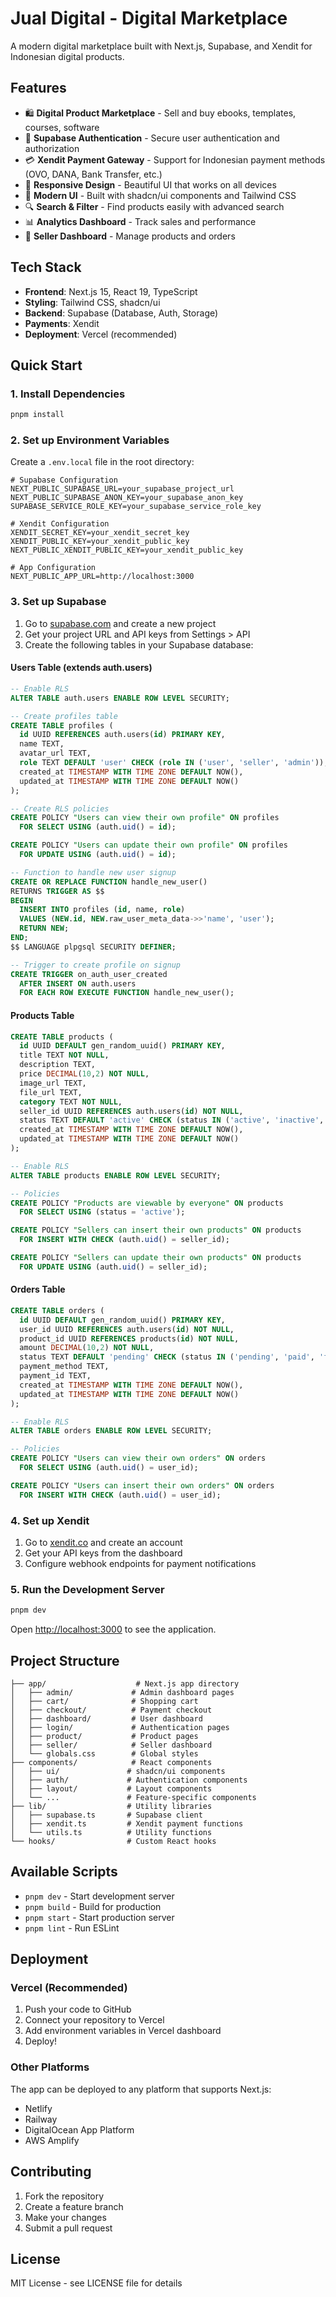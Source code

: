 # Jual Digital - Digital Marketplace

A modern digital marketplace built with Next.js, Supabase, and Xendit for Indonesian digital products.

## Features

- 🛍️ **Digital Product Marketplace** - Sell and buy ebooks, templates, courses, software
- 🔐 **Supabase Authentication** - Secure user authentication and authorization
- 💳 **Xendit Payment Gateway** - Support for Indonesian payment methods (OVO, DANA, Bank Transfer, etc.)
- 📱 **Responsive Design** - Beautiful UI that works on all devices
- 🎨 **Modern UI** - Built with shadcn/ui components and Tailwind CSS
- 🔍 **Search & Filter** - Find products easily with advanced search
- 📊 **Analytics Dashboard** - Track sales and performance
- 🏪 **Seller Dashboard** - Manage products and orders

## Tech Stack

- **Frontend**: Next.js 15, React 19, TypeScript
- **Styling**: Tailwind CSS, shadcn/ui
- **Backend**: Supabase (Database, Auth, Storage)
- **Payments**: Xendit
- **Deployment**: Vercel (recommended)

## Quick Start

### 1. Install Dependencies

```bash
pnpm install
```

### 2. Set up Environment Variables

Create a `.env.local` file in the root directory:

```env
# Supabase Configuration
NEXT_PUBLIC_SUPABASE_URL=your_supabase_project_url
NEXT_PUBLIC_SUPABASE_ANON_KEY=your_supabase_anon_key
SUPABASE_SERVICE_ROLE_KEY=your_supabase_service_role_key

# Xendit Configuration
XENDIT_SECRET_KEY=your_xendit_secret_key
XENDIT_PUBLIC_KEY=your_xendit_public_key
NEXT_PUBLIC_XENDIT_PUBLIC_KEY=your_xendit_public_key

# App Configuration
NEXT_PUBLIC_APP_URL=http://localhost:3000
```

### 3. Set up Supabase

1. Go to [supabase.com](https://supabase.com) and create a new project
2. Get your project URL and API keys from Settings > API
3. Create the following tables in your Supabase database:

#### Users Table (extends auth.users)

```sql
-- Enable RLS
ALTER TABLE auth.users ENABLE ROW LEVEL SECURITY;

-- Create profiles table
CREATE TABLE profiles (
  id UUID REFERENCES auth.users(id) PRIMARY KEY,
  name TEXT,
  avatar_url TEXT,
  role TEXT DEFAULT 'user' CHECK (role IN ('user', 'seller', 'admin')),
  created_at TIMESTAMP WITH TIME ZONE DEFAULT NOW(),
  updated_at TIMESTAMP WITH TIME ZONE DEFAULT NOW()
);

-- Create RLS policies
CREATE POLICY "Users can view their own profile" ON profiles
  FOR SELECT USING (auth.uid() = id);

CREATE POLICY "Users can update their own profile" ON profiles
  FOR UPDATE USING (auth.uid() = id);

-- Function to handle new user signup
CREATE OR REPLACE FUNCTION handle_new_user()
RETURNS TRIGGER AS $$
BEGIN
  INSERT INTO profiles (id, name, role)
  VALUES (NEW.id, NEW.raw_user_meta_data->>'name', 'user');
  RETURN NEW;
END;
$$ LANGUAGE plpgsql SECURITY DEFINER;

-- Trigger to create profile on signup
CREATE TRIGGER on_auth_user_created
  AFTER INSERT ON auth.users
  FOR EACH ROW EXECUTE FUNCTION handle_new_user();
```

#### Products Table

```sql
CREATE TABLE products (
  id UUID DEFAULT gen_random_uuid() PRIMARY KEY,
  title TEXT NOT NULL,
  description TEXT,
  price DECIMAL(10,2) NOT NULL,
  image_url TEXT,
  file_url TEXT,
  category TEXT NOT NULL,
  seller_id UUID REFERENCES auth.users(id) NOT NULL,
  status TEXT DEFAULT 'active' CHECK (status IN ('active', 'inactive', 'draft')),
  created_at TIMESTAMP WITH TIME ZONE DEFAULT NOW(),
  updated_at TIMESTAMP WITH TIME ZONE DEFAULT NOW()
);

-- Enable RLS
ALTER TABLE products ENABLE ROW LEVEL SECURITY;

-- Policies
CREATE POLICY "Products are viewable by everyone" ON products
  FOR SELECT USING (status = 'active');

CREATE POLICY "Sellers can insert their own products" ON products
  FOR INSERT WITH CHECK (auth.uid() = seller_id);

CREATE POLICY "Sellers can update their own products" ON products
  FOR UPDATE USING (auth.uid() = seller_id);
```

#### Orders Table

```sql
CREATE TABLE orders (
  id UUID DEFAULT gen_random_uuid() PRIMARY KEY,
  user_id UUID REFERENCES auth.users(id) NOT NULL,
  product_id UUID REFERENCES products(id) NOT NULL,
  amount DECIMAL(10,2) NOT NULL,
  status TEXT DEFAULT 'pending' CHECK (status IN ('pending', 'paid', 'failed', 'refunded')),
  payment_method TEXT,
  payment_id TEXT,
  created_at TIMESTAMP WITH TIME ZONE DEFAULT NOW(),
  updated_at TIMESTAMP WITH TIME ZONE DEFAULT NOW()
);

-- Enable RLS
ALTER TABLE orders ENABLE ROW LEVEL SECURITY;

-- Policies
CREATE POLICY "Users can view their own orders" ON orders
  FOR SELECT USING (auth.uid() = user_id);

CREATE POLICY "Users can insert their own orders" ON orders
  FOR INSERT WITH CHECK (auth.uid() = user_id);
```

### 4. Set up Xendit

1. Go to [xendit.co](https://xendit.co) and create an account
2. Get your API keys from the dashboard
3. Configure webhook endpoints for payment notifications

### 5. Run the Development Server

```bash
pnpm dev
```

Open [http://localhost:3000](http://localhost:3000) to see the application.

## Project Structure

```
├── app/                    # Next.js app directory
│   ├── admin/             # Admin dashboard pages
│   ├── cart/              # Shopping cart
│   ├── checkout/          # Payment checkout
│   ├── dashboard/         # User dashboard
│   ├── login/             # Authentication pages
│   ├── product/           # Product pages
│   ├── seller/            # Seller dashboard
│   └── globals.css        # Global styles
├── components/            # React components
│   ├── ui/               # shadcn/ui components
│   ├── auth/             # Authentication components
│   ├── layout/           # Layout components
│   └── ...               # Feature-specific components
├── lib/                  # Utility libraries
│   ├── supabase.ts       # Supabase client
│   ├── xendit.ts         # Xendit payment functions
│   └── utils.ts          # Utility functions
└── hooks/                # Custom React hooks
```

## Available Scripts

- `pnpm dev` - Start development server
- `pnpm build` - Build for production
- `pnpm start` - Start production server
- `pnpm lint` - Run ESLint

## Deployment

### Vercel (Recommended)

1. Push your code to GitHub
2. Connect your repository to Vercel
3. Add environment variables in Vercel dashboard
4. Deploy!

### Other Platforms

The app can be deployed to any platform that supports Next.js:

- Netlify
- Railway
- DigitalOcean App Platform
- AWS Amplify

## Contributing

1. Fork the repository
2. Create a feature branch
3. Make your changes
4. Submit a pull request

## License

MIT License - see LICENSE file for details
